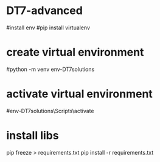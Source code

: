 # DT7-advanced



#install env
#pip install virtualenv
# create virtual environment
#python -m venv env-DT7solutions

# activate virtual environment
#env-DT7solutions\Scripts\activate


# install libs
pip freeze > requirements.txt 
pip install -r requirements.txt
